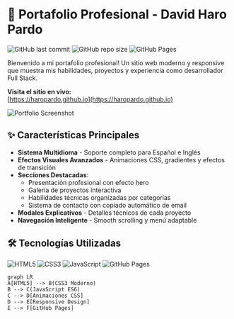 # 🚀 Portafolio Profesional - David Haro Pardo

![GitHub last commit](https://img.shields.io/github/last-commit/HaroPardo/HaroPardo.github.io)
![GitHub repo size](https://img.shields.io/github/repo-size/HaroPardo/HaroPardo.github.io)
![GitHub Pages](https://img.shields.io/badge/GitHub%20Pages-Deployed-success)

Bienvenido a mi portafolio profesional! Un sitio web moderno y responsive que muestra mis habilidades, proyectos y experiencia como desarrollador Full Stack.

**Visita el sitio en vivo:**  
[https://haropardo.github.io](https://haropardo.github.io)

![Portfolio Screenshot](assets/perfil.png)

## ✨ Características Principales

- **Sistema Multidioma** - Soporte completo para Español e Inglés
- **Efectos Visuales Avanzados** - Animaciones CSS, gradientes y efectos de transición
- **Secciones Destacadas**:
  - Presentación profesional con efecto hero
  - Galería de proyectos interactiva
  - Habilidades técnicas organizadas por categorías
  - Sistema de contacto con copiado automático de email
- **Modales Explicativos** - Detalles técnicos de cada proyecto
- **Navegación Inteligente** - Smooth scrolling y menú adaptable

## 🛠️ Tecnologías Utilizadas

![HTML5](https://img.shields.io/badge/HTML5-E34F26?style=flat&logo=html5&logoColor=white)
![CSS3](https://img.shields.io/badge/CSS3-1572B6?style=flat&logo=css3&logoColor=white)
![JavaScript](https://img.shields.io/badge/JavaScript-F7DF1E?style=flat&logo=javascript&logoColor=black)
![GitHub Pages](https://img.shields.io/badge/GitHub_Pages-222222?style=flat&logo=github&logoColor=white)

```mermaid
graph LR
A[HTML5] --> B(CSS3 Moderno)
B --> C(JavaScript ES6)
C --> D[Animaciones CSS]
D --> E[Responsive Design]
E --> F[GitHub Pages]
